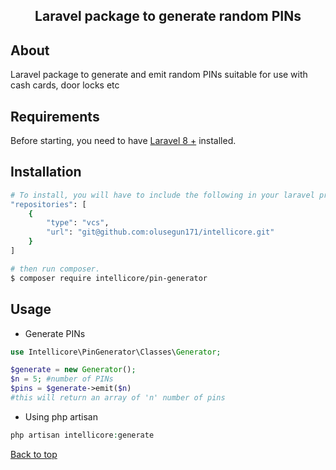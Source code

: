 <h2 align="center">Laravel package to generate random PINs</h2>



## About ##

Laravel package to generate and emit random PINs suitable for use with cash cards, door locks etc

## Requirements ##

Before starting, you need to have [Laravel 8 +](https://laravel.com) installed.

## Installation ##

```bash
# To install, you will have to include the following in your laravel project composer.json file.
"repositories": [
    {
        "type": "vcs",
        "url": "git@github.com:olusegun171/intellicore.git"
    }
]
```
```bash
# then run composer.
$ composer require intellicore/pin-generator
```

## Usage ##

- Generate PINs
```php
use Intellicore\PinGenerator\Classes\Generator;

$generate = new Generator();
$n = 5; #number of PINs
$pins = $generate->emit($n)
#this will return an array of 'n' number of pins
```

- Using php artisan
```php
php artisan intellicore:generate
```


<a href="#top">Back to top</a>